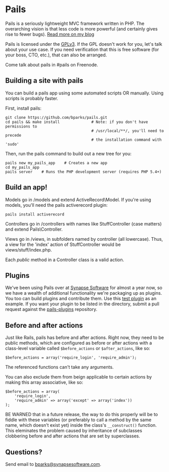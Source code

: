 Pails
=====

Pails is a seriously lightweight MVC framework written in PHP. The overarching
vision is that less code is more powerful (and certainly gives rise to fewer
bugs). [Read more on my blog][blog]

Pails is licensed under the [GPLv3][gplv3]. If the GPL doesn't work for you,
let's talk about your use case. If you need verification that this is free
software (for your boss, CTO, etc.), that can also be arranged.

Come talk about pails in #pails on Freenode.

Building a site with pails
--------------------------

You can build a pails app using some automated scripts OR manually. Using scripts
is probably faster.

First, install pails:

    git clone https://github.com/bparks/pails.git
    cd pails && make install              # Note: if you don't have permissions to
                                          # /usr/local/**/, you'll need to precede
                                          # the installation command with 'sudo'

Then, run the pails command to build out a new tree for you:

    pails new my_pails_app    # Creates a new app
    cd my_pails_app
    pails server    # Runs the PHP development server (requires PHP 5.4+)

Build an app!
-------------

Models go in /models and extend ActiveRecord\Model. If you're using models, you'll
need the pails activerecord plugin:

    pails install activerecord

Controllers go in /controllers with names like StuffController (case matters)
and extend Pails\Controller.

Views go in /views, in subfolders named by controller (all lowercase). Thus, a
view for the 'index' action of StuffController would be views/stuff/index.php.

Each *public* method in a Controller class is a valid action.

Plugins
-------

We've been using Pails over at [Synapse Software][synapse] for almost a year now,
so we have a wealth of additional functionality we're packaging up as plugins. You
too can build plugins and contribute them. Use this [test plugin][test_plugin] as
an example. If you want your plugin to be listed in the directory, submit a pull
request against the [pails-plugins][pails-plugins] repository.

Before and after actions
------------------------

Just like Rails, pails has before and after actions. Right now, they need to be
public methods, which are configured as before or after actions with a class-level
variable called `$before_actions` or `$after_actions`, like so:

    $before_actions = array('require_login', 'require_admin');

The referenced functions can't take any arguments.

You can also exclude them from beign applicable to certain actions by making this
array associative,  like so:

    $before_actions = array(
        'require_login',
        'require_admin' => array('except' => array('index'))
    );

BE WARNED that in a future release, the way to do this properly will be to fiddle
with these variables (or preferably to call a method by the same name, which doesn't
exist yet) inside the class's `__construct()` function. This eleminates the problem
caused by inheritance of subclasses clobbering before and after actions that are set
by superclasses.

Questions?
----------

Send email to bparks@synapsesoftware.com.

[blog]: http://bparks.github.io/
[gplv3]: http://www.gnu.org/licenses/gpl-3.0.html
[synapse]: http://synapsesoftware.com
[test_plugin]: https://github.com/bparks/pails-test-plugin
[pails-plugins]: https://github.com/bparks/pails-plugins

